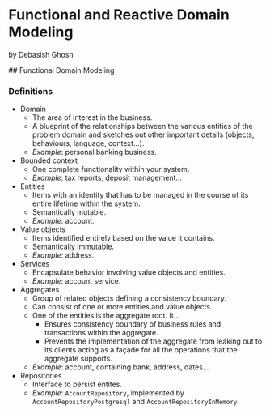 # Functional and Reactive Domain Modeling

by Debasish Ghosh

## Functional Domain Modeling

### Definitions

- Domain
  - The area of interest in the business.
  - A blueprint of the relationships between the various entities of the problem domain and sketches out other important details (objects, behaviours, language, context...).
  - _Example_: personal banking business.
- Bounded context
  - One complete functionality within your system.
  - _Example_: tax reports, deposit management...
- Entities
  - Items with an identity that has to be managed in the course of its entire lifetime within the system.
  - Semantically mutable.
  - _Example_: account.
- Value objects
  - Items identified entirely based on the value it contains.
  - Semantically immutable.
  - _Example_: address.
- Services
  - Encapsulate behavior involving value objects and entities.
  - _Example_: account service.
- Aggregates
  - Group of related objects defining a consistency boundary.
  - Can consist of one or more entities and value objects.
  - One of the entities is the aggregate root. It...
    - Ensures consistency boundary of business rules and transactions within the aggregate.
    - Prevents the implementation of the aggregate from leaking out to its clients acting as a
façade for all the operations that the aggregate supports.
  - _Example_: account, containing bank, address, dates...
- Repositories
  - Interface to persist entites.
  - _Example_: `AccountRepository`, implemented by `AccountRepositoryPostgresql` and `AccountRepositoryInMemory`.
